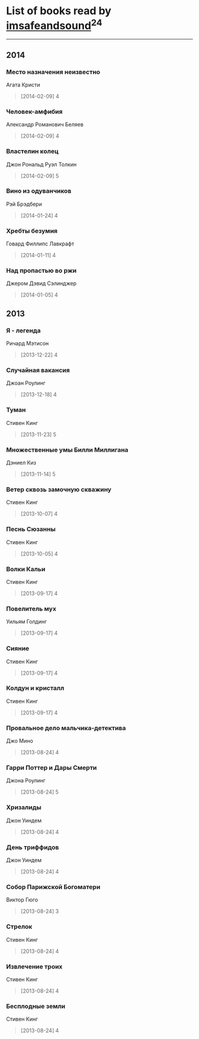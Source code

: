 # List of books read by [imsafeandsound](http://vk.com/id146553327)<sup>24</sup>
---

## 2014

### Место назначения неизвестно
Агата Кристи
> [2014-02-09] 4


### Человек-амфибия
Александр Романович Беляев
> [2014-02-09] 4


### Властелин колец
Джон Рональд Руэл Толкин
> [2014-02-09] 5


### Вино из одуванчиков
Рэй Брэдбери
> [2014-01-24] 4


### Хребты безумия
Говард Филлипс Лавкрафт
> [2014-01-11] 4


### Над пропастью во ржи
Джером Дэвид Сэлинджер
> [2014-01-05] 4



## 2013

### Я - легенда
Ричард Мэтисон
> [2013-12-22] 4


### Случайная вакансия
Джоан Роулинг
> [2013-12-18] 4


### Туман
Стивен Кинг
> [2013-11-23] 5


### Множественные умы Билли Миллигана
Дэниел Киз
> [2013-11-14] 5


### Ветер сквозь замочную скважину
Стивен Кинг
> [2013-10-07] 4


### Песнь Сюзанны
Стивен Кинг
> [2013-10-05] 4


### Волки Кальи
Стивен Кинг
> [2013-09-17] 4


### Повелитель мух
Уильям Голдинг
> [2013-09-17] 4


### Сияние
Стивен Кинг
> [2013-09-17] 4


### Колдун и кристалл
Стивен Кинг
> [2013-09-17] 4


### Провальное дело мальчика-детектива
Джо Мино
> [2013-08-24] 4


### Гарри Поттер и Дары Смерти
Джона Роулинг
> [2013-08-24] 5


### Хризалиды
Джон Уиндем
> [2013-08-24] 4


### День триффидов
Джон Уиндем
> [2013-08-24] 4


### Собор Парижской Богоматери
Виктор Гюго
> [2013-08-24] 3


### Стрелок
Стивен Кинг
> [2013-08-24] 4


### Извлечение троих
Стивен Кинг
> [2013-08-24] 4


### Бесплодные земли
Стивен Кинг
> [2013-08-24] 4



